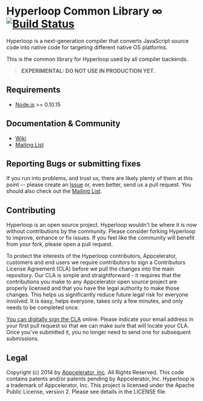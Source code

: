 # Hyperloop Common Library ∞ [![Build Status](https://travis-ci.org/appcelerator/hyperloop-common.svg)](https://travis-ci.org/appcelerator/hyperloop-common)

Hyperloop is a next-generation compiler that converts JavaScript source code into native code for targeting different native OS platforms. 

This is the common library for Hyperloop used by all compiler backends.

> **EXPERIMENTAL: DO NOT USE IN PRODUCTION YET.**

## Requirements

* [Node.js](http://nodejs.org/) >= 0.10.15

## Documentation & Community

- [Wiki](https://github.com/appcelerator/hyperloop/wiki)
- [Mailing List](https://groups.google.com/forum/#!forum/tinext)

## Reporting Bugs or submitting fixes

If you run into problems, and trust us, there are likely plenty of them at this point -- please create an [Issue](https://github.com/appcelerator/hyperloop-common/issues) or, even better, send us a pull request. You should also check out the [Mailing List](https://groups.google.com/forum/#!forum/tinext).

## Contributing

Hyperloop is an open source project.  Hyperloop wouldn't be where it is now without contributions by the community. Please consider forking Hyperloop to improve, enhance or fix issues. If you feel like the community will benefit from your fork, please open a pull request.

To protect the interests of the Hyperloop contributors, Appcelerator, customers and end users we require contributors to sign a Contributors License Agreement (CLA) before we pull the changes into the main repository. Our CLA is simple and straightforward - it requires that the contributions you make to any Appcelerator open source project are properly licensed and that you have the legal authority to make those changes. This helps us significantly reduce future legal risk for everyone involved. It is easy, helps everyone, takes only a few minutes, and only needs to be completed once.

[You can digitally sign the CLA](http://bit.ly/app_cla) online. Please indicate your email address in your first pull request so that we can make sure that will locate your CLA.  Once you've submitted it, you no longer need to send one for subsequent submissions.


## Legal

Copyright (c) 2014 by [Appcelerator, Inc](http://www.appcelerator.com). All Rights Reserved.
This code contains patents and/or patents pending by Appcelerator, Inc.
Hyperloop is a trademark of Appcelerator, Inc.
This project is licensed under the Apache Public License, version 2.  Please see details in the LICENSE file.
